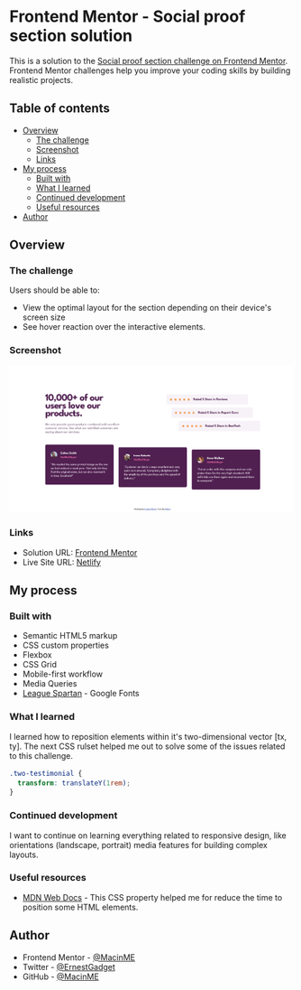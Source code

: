# Frontend Mentor - Social proof section solution

This is a solution to the [Social proof section challenge on Frontend Mentor](https://www.frontendmentor.io/challenges/social-proof-section-6e0qTv_bA). Frontend Mentor challenges help you improve your coding skills by building realistic projects.

## Table of contents

- [Overview](#overview)
  - [The challenge](#the-challenge)
  - [Screenshot](#screenshot)
  - [Links](#links)
- [My process](#my-process)
  - [Built with](#built-with)
  - [What I learned](#what-i-learned)
  - [Continued development](#continued-development)
  - [Useful resources](#useful-resources)
- [Author](#author)

## Overview

### The challenge

Users should be able to:

- View the optimal layout for the section depending on their device's screen size
- See hover reaction over the interactive elements.

### Screenshot

![](./assets/screenshot/screenshot.png)

### Links

- Solution URL: [Frontend Mentor]()
- Live Site URL: [Netlify]()

## My process

### Built with

- Semantic HTML5 markup
- CSS custom properties
- Flexbox
- CSS Grid
- Mobile-first workflow
- Media Queries
- [League Spartan](https://fonts.google.com/specimen/League+Spartan) - Google Fonts

### What I learned

I learned how to reposition elements within it's two-dimensional vector [tx, ty].
The next CSS rulset helped me out to solve some of the issues related to this challenge.

```css
.two-testimonial {
  transform: translateY(1rem);
}
```

### Continued development

I want to continue on learning everything related to responsive design, like orientations (landscape, portrait) media features for building complex layouts.

### Useful resources

- [MDN Web Docs](https://developer.mozilla.org/en-US/docs/Web/CSS/transform-function/translate) - This CSS property helped me for reduce the time to position some HTML elements.

## Author

- Frontend Mentor - [@MacinME](https://www.frontendmentor.io/profile/MacinME)
- Twitter - [@ErnestGadget](https://www.twitter.com/ErnestGadget)
- GitHub - [@MacinME](https://github.com/MacinME)
